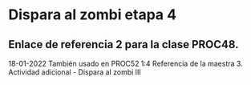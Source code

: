 # Dispara al zombi etapa 4
## Enlace de referencia 2 para la clase PROC48.
  
18-01-2022
También usado en PROC52 1:4 Referencia de la maestra 3.
Actividad adicional - Dispara al zombi III
